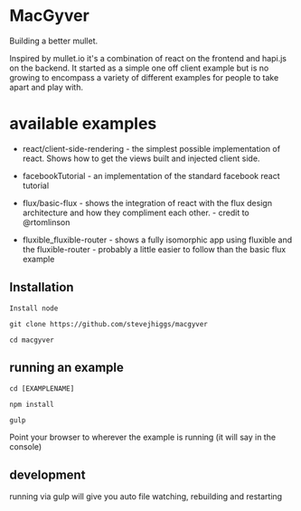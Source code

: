 # MacGyver

Building a better mullet.

Inspired by mullet.io it's a combination of react on the frontend and hapi.js on the backend. It started as a simple one off client example
but is no growing to encompass a variety of different examples for people to take apart and play with.

# available examples

* react/client-side-rendering - the simplest possible implementation of react. Shows how to get the views built and injected client side.
* facebookTutorial - an implementation of the standard facebook react tutorial

* flux/basic-flux - shows the integration of react with the flux design architecture and how they compliment each other. - credit to @rtomlinson
* fluxible_fluxible-router - shows a fully isomorphic app using fluxible and the fluxible-router - probably a little easier to follow than the basic flux example

## Installation

    Install node

    git clone https://github.com/stevejhiggs/macgyver

    cd macgyver

## running an example

    cd [EXAMPLENAME]

    npm install

    gulp

Point your browser to wherever the example is running (it will say in the console)

## development

running via gulp will give you auto file watching, rebuilding and restarting




